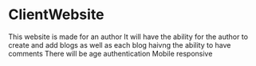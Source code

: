 # ClientWebsite
This website is made for an author
It will have the ability for the author
to create and add blogs
as well as each blog haivng the ability to have comments
There will be age authentication 
Mobile responsive
